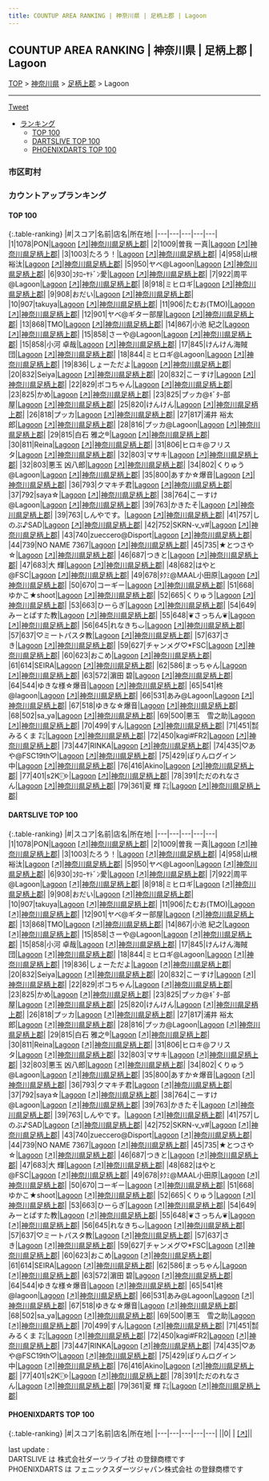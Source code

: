 ```yaml
---
title: COUNTUP AREA RANKING | 神奈川県 | 足柄上郡 | Lagoon
---
```

## COUNTUP AREA RANKING | 神奈川県 | 足柄上郡 | Lagoon

[TOP](/darts/rank/) > [神奈川県](/darts/rank/神奈川県/) > [足柄上郡](/darts/rank/神奈川県/足柄上郡/) > Lagoon

___

<a href="https://twitter.com/share?ref_src=twsrc%5Etfw" data-text="COUNTUP AREA RANKING | 神奈川県足柄上郡Lagoon" class="twitter-share-button" data-hashtags="DARTSLIVE,PHOENIXDARTS,darts,ダーツ" data-show-count="false">Tweet</a>

* [ランキング](#カウントアップランキング)
    * [TOP 100](#top-100)
    * [DARTSLIVE TOP 100](#dartslive-top-100)
    * [PHOENIXDARTS TOP 100](#phoenixdarts-top-100)

### 市区町村

<ul>

</ul>

### カウントアップランキング

#### TOP 100



{:.table-ranking}
|#|スコア|名前|店名|所在地|
|---|---|---|---|---|
|1|1078|<span class="rank-name-dl">PON</span>|<a href="/darts/rank/shops/fa3a5be0047f5ef30d9b047a20a7ba1e.html">Lagoon</a> <a href="https://search.dartslive.com/jp/shop/fa3a5be0047f5ef30d9b047a20a7ba1e">[↗]</a>|<a href="/darts/rank/神奈川県/足柄上郡">神奈川県足柄上郡</a>|
|2|1009|<span class="rank-name-dl">曽我 一真</span>|<a href="/darts/rank/shops/fa3a5be0047f5ef30d9b047a20a7ba1e.html">Lagoon</a> <a href="https://search.dartslive.com/jp/shop/fa3a5be0047f5ef30d9b047a20a7ba1e">[↗]</a>|<a href="/darts/rank/神奈川県/足柄上郡">神奈川県足柄上郡</a>|
|3|1003|<span class="rank-name-dl">たろう！</span>|<a href="/darts/rank/shops/fa3a5be0047f5ef30d9b047a20a7ba1e.html">Lagoon</a> <a href="https://search.dartslive.com/jp/shop/fa3a5be0047f5ef30d9b047a20a7ba1e">[↗]</a>|<a href="/darts/rank/神奈川県/足柄上郡">神奈川県足柄上郡</a>|
|4|958|<span class="rank-name-dl">山根　裕汰</span>|<a href="/darts/rank/shops/fa3a5be0047f5ef30d9b047a20a7ba1e.html">Lagoon</a> <a href="https://search.dartslive.com/jp/shop/fa3a5be0047f5ef30d9b047a20a7ba1e">[↗]</a>|<a href="/darts/rank/神奈川県/足柄上郡">神奈川県足柄上郡</a>|
|5|950|<span class="rank-name-dl">ヤベ@Lagoon</span>|<a href="/darts/rank/shops/fa3a5be0047f5ef30d9b047a20a7ba1e.html">Lagoon</a> <a href="https://search.dartslive.com/jp/shop/fa3a5be0047f5ef30d9b047a20a7ba1e">[↗]</a>|<a href="/darts/rank/神奈川県/足柄上郡">神奈川県足柄上郡</a>|
|6|930|<span class="rank-name-dl">ｺﾀﾛｰﾔﾄﾞﾝ愛</span>|<a href="/darts/rank/shops/fa3a5be0047f5ef30d9b047a20a7ba1e.html">Lagoon</a> <a href="https://search.dartslive.com/jp/shop/fa3a5be0047f5ef30d9b047a20a7ba1e">[↗]</a>|<a href="/darts/rank/神奈川県/足柄上郡">神奈川県足柄上郡</a>|
|7|922|<span class="rank-name-dl">周平@Lagoon</span>|<a href="/darts/rank/shops/fa3a5be0047f5ef30d9b047a20a7ba1e.html">Lagoon</a> <a href="https://search.dartslive.com/jp/shop/fa3a5be0047f5ef30d9b047a20a7ba1e">[↗]</a>|<a href="/darts/rank/神奈川県/足柄上郡">神奈川県足柄上郡</a>|
|8|918|<span class="rank-name-dl">ミヒロギ</span>|<a href="/darts/rank/shops/fa3a5be0047f5ef30d9b047a20a7ba1e.html">Lagoon</a> <a href="https://search.dartslive.com/jp/shop/fa3a5be0047f5ef30d9b047a20a7ba1e">[↗]</a>|<a href="/darts/rank/神奈川県/足柄上郡">神奈川県足柄上郡</a>|
|9|908|<span class="rank-name-dl">おだい</span>|<a href="/darts/rank/shops/fa3a5be0047f5ef30d9b047a20a7ba1e.html">Lagoon</a> <a href="https://search.dartslive.com/jp/shop/fa3a5be0047f5ef30d9b047a20a7ba1e">[↗]</a>|<a href="/darts/rank/神奈川県/足柄上郡">神奈川県足柄上郡</a>|
|10|907|<span class="rank-name-dl">takuya</span>|<a href="/darts/rank/shops/fa3a5be0047f5ef30d9b047a20a7ba1e.html">Lagoon</a> <a href="https://search.dartslive.com/jp/shop/fa3a5be0047f5ef30d9b047a20a7ba1e">[↗]</a>|<a href="/darts/rank/神奈川県/足柄上郡">神奈川県足柄上郡</a>|
|11|906|<span class="rank-name-dl">たむお(TMO)</span>|<a href="/darts/rank/shops/fa3a5be0047f5ef30d9b047a20a7ba1e.html">Lagoon</a> <a href="https://search.dartslive.com/jp/shop/fa3a5be0047f5ef30d9b047a20a7ba1e">[↗]</a>|<a href="/darts/rank/神奈川県/足柄上郡">神奈川県足柄上郡</a>|
|12|901|<span class="rank-name-dl">ヤベ@ギター部屋</span>|<a href="/darts/rank/shops/fa3a5be0047f5ef30d9b047a20a7ba1e.html">Lagoon</a> <a href="https://search.dartslive.com/jp/shop/fa3a5be0047f5ef30d9b047a20a7ba1e">[↗]</a>|<a href="/darts/rank/神奈川県/足柄上郡">神奈川県足柄上郡</a>|
|13|868|<span class="rank-name-dl">TMO</span>|<a href="/darts/rank/shops/fa3a5be0047f5ef30d9b047a20a7ba1e.html">Lagoon</a> <a href="https://search.dartslive.com/jp/shop/fa3a5be0047f5ef30d9b047a20a7ba1e">[↗]</a>|<a href="/darts/rank/神奈川県/足柄上郡">神奈川県足柄上郡</a>|
|14|867|<span class="rank-name-dl">小池 紀之</span>|<a href="/darts/rank/shops/fa3a5be0047f5ef30d9b047a20a7ba1e.html">Lagoon</a> <a href="https://search.dartslive.com/jp/shop/fa3a5be0047f5ef30d9b047a20a7ba1e">[↗]</a>|<a href="/darts/rank/神奈川県/足柄上郡">神奈川県足柄上郡</a>|
|15|858|<span class="rank-name-dl">さーや@Lagoon</span>|<a href="/darts/rank/shops/fa3a5be0047f5ef30d9b047a20a7ba1e.html">Lagoon</a> <a href="https://search.dartslive.com/jp/shop/fa3a5be0047f5ef30d9b047a20a7ba1e">[↗]</a>|<a href="/darts/rank/神奈川県/足柄上郡">神奈川県足柄上郡</a>|
|15|858|<span class="rank-name-dl">小河 卓哉</span>|<a href="/darts/rank/shops/fa3a5be0047f5ef30d9b047a20a7ba1e.html">Lagoon</a> <a href="https://search.dartslive.com/jp/shop/fa3a5be0047f5ef30d9b047a20a7ba1e">[↗]</a>|<a href="/darts/rank/神奈川県/足柄上郡">神奈川県足柄上郡</a>|
|17|845|<span class="rank-name-dl">けんけん海賊団</span>|<a href="/darts/rank/shops/fa3a5be0047f5ef30d9b047a20a7ba1e.html">Lagoon</a> <a href="https://search.dartslive.com/jp/shop/fa3a5be0047f5ef30d9b047a20a7ba1e">[↗]</a>|<a href="/darts/rank/神奈川県/足柄上郡">神奈川県足柄上郡</a>|
|18|844|<span class="rank-name-dl">ミヒロギ@Lagoon</span>|<a href="/darts/rank/shops/fa3a5be0047f5ef30d9b047a20a7ba1e.html">Lagoon</a> <a href="https://search.dartslive.com/jp/shop/fa3a5be0047f5ef30d9b047a20a7ba1e">[↗]</a>|<a href="/darts/rank/神奈川県/足柄上郡">神奈川県足柄上郡</a>|
|19|836|<span class="rank-name-dl">しょーただよ</span>|<a href="/darts/rank/shops/fa3a5be0047f5ef30d9b047a20a7ba1e.html">Lagoon</a> <a href="https://search.dartslive.com/jp/shop/fa3a5be0047f5ef30d9b047a20a7ba1e">[↗]</a>|<a href="/darts/rank/神奈川県/足柄上郡">神奈川県足柄上郡</a>|
|20|832|<span class="rank-name-dl">Seiya</span>|<a href="/darts/rank/shops/fa3a5be0047f5ef30d9b047a20a7ba1e.html">Lagoon</a> <a href="https://search.dartslive.com/jp/shop/fa3a5be0047f5ef30d9b047a20a7ba1e">[↗]</a>|<a href="/darts/rank/神奈川県/足柄上郡">神奈川県足柄上郡</a>|
|20|832|<span class="rank-name-dl">こーすけ</span>|<a href="/darts/rank/shops/fa3a5be0047f5ef30d9b047a20a7ba1e.html">Lagoon</a> <a href="https://search.dartslive.com/jp/shop/fa3a5be0047f5ef30d9b047a20a7ba1e">[↗]</a>|<a href="/darts/rank/神奈川県/足柄上郡">神奈川県足柄上郡</a>|
|22|829|<span class="rank-name-dl">ポコちゃん</span>|<a href="/darts/rank/shops/fa3a5be0047f5ef30d9b047a20a7ba1e.html">Lagoon</a> <a href="https://search.dartslive.com/jp/shop/fa3a5be0047f5ef30d9b047a20a7ba1e">[↗]</a>|<a href="/darts/rank/神奈川県/足柄上郡">神奈川県足柄上郡</a>|
|23|825|<span class="rank-name-dl">かめ</span>|<a href="/darts/rank/shops/fa3a5be0047f5ef30d9b047a20a7ba1e.html">Lagoon</a> <a href="https://search.dartslive.com/jp/shop/fa3a5be0047f5ef30d9b047a20a7ba1e">[↗]</a>|<a href="/darts/rank/神奈川県/足柄上郡">神奈川県足柄上郡</a>|
|23|825|<span class="rank-name-dl">プッカ@ｷﾞﾀｰ部屋</span>|<a href="/darts/rank/shops/fa3a5be0047f5ef30d9b047a20a7ba1e.html">Lagoon</a> <a href="https://search.dartslive.com/jp/shop/fa3a5be0047f5ef30d9b047a20a7ba1e">[↗]</a>|<a href="/darts/rank/神奈川県/足柄上郡">神奈川県足柄上郡</a>|
|25|820|<span class="rank-name-dl">けんけん</span>|<a href="/darts/rank/shops/fa3a5be0047f5ef30d9b047a20a7ba1e.html">Lagoon</a> <a href="https://search.dartslive.com/jp/shop/fa3a5be0047f5ef30d9b047a20a7ba1e">[↗]</a>|<a href="/darts/rank/神奈川県/足柄上郡">神奈川県足柄上郡</a>|
|26|818|<span class="rank-name-dl">プッカ</span>|<a href="/darts/rank/shops/fa3a5be0047f5ef30d9b047a20a7ba1e.html">Lagoon</a> <a href="https://search.dartslive.com/jp/shop/fa3a5be0047f5ef30d9b047a20a7ba1e">[↗]</a>|<a href="/darts/rank/神奈川県/足柄上郡">神奈川県足柄上郡</a>|
|27|817|<span class="rank-name-dl">浦井 裕太郎</span>|<a href="/darts/rank/shops/fa3a5be0047f5ef30d9b047a20a7ba1e.html">Lagoon</a> <a href="https://search.dartslive.com/jp/shop/fa3a5be0047f5ef30d9b047a20a7ba1e">[↗]</a>|<a href="/darts/rank/神奈川県/足柄上郡">神奈川県足柄上郡</a>|
|28|816|<span class="rank-name-dl">プッカ@Lagoon</span>|<a href="/darts/rank/shops/fa3a5be0047f5ef30d9b047a20a7ba1e.html">Lagoon</a> <a href="https://search.dartslive.com/jp/shop/fa3a5be0047f5ef30d9b047a20a7ba1e">[↗]</a>|<a href="/darts/rank/神奈川県/足柄上郡">神奈川県足柄上郡</a>|
|29|815|<span class="rank-name-dl">白石 雅之®</span>|<a href="/darts/rank/shops/fa3a5be0047f5ef30d9b047a20a7ba1e.html">Lagoon</a> <a href="https://search.dartslive.com/jp/shop/fa3a5be0047f5ef30d9b047a20a7ba1e">[↗]</a>|<a href="/darts/rank/神奈川県/足柄上郡">神奈川県足柄上郡</a>|
|30|811|<span class="rank-name-dl">Reina</span>|<a href="/darts/rank/shops/fa3a5be0047f5ef30d9b047a20a7ba1e.html">Lagoon</a> <a href="https://search.dartslive.com/jp/shop/fa3a5be0047f5ef30d9b047a20a7ba1e">[↗]</a>|<a href="/darts/rank/神奈川県/足柄上郡">神奈川県足柄上郡</a>|
|31|806|<span class="rank-name-dl">ヒロキ@フリスタ</span>|<a href="/darts/rank/shops/fa3a5be0047f5ef30d9b047a20a7ba1e.html">Lagoon</a> <a href="https://search.dartslive.com/jp/shop/fa3a5be0047f5ef30d9b047a20a7ba1e">[↗]</a>|<a href="/darts/rank/神奈川県/足柄上郡">神奈川県足柄上郡</a>|
|32|803|<span class="rank-name-dl">マサキ</span>|<a href="/darts/rank/shops/fa3a5be0047f5ef30d9b047a20a7ba1e.html">Lagoon</a> <a href="https://search.dartslive.com/jp/shop/fa3a5be0047f5ef30d9b047a20a7ba1e">[↗]</a>|<a href="/darts/rank/神奈川県/足柄上郡">神奈川県足柄上郡</a>|
|32|803|<span class="rank-name-dl">悪玉 凶八郎</span>|<a href="/darts/rank/shops/fa3a5be0047f5ef30d9b047a20a7ba1e.html">Lagoon</a> <a href="https://search.dartslive.com/jp/shop/fa3a5be0047f5ef30d9b047a20a7ba1e">[↗]</a>|<a href="/darts/rank/神奈川県/足柄上郡">神奈川県足柄上郡</a>|
|34|802|<span class="rank-name-dl">くりゅう@Lagoon</span>|<a href="/darts/rank/shops/fa3a5be0047f5ef30d9b047a20a7ba1e.html">Lagoon</a> <a href="https://search.dartslive.com/jp/shop/fa3a5be0047f5ef30d9b047a20a7ba1e">[↗]</a>|<a href="/darts/rank/神奈川県/足柄上郡">神奈川県足柄上郡</a>|
|35|800|<span class="rank-name-dl">あすか☆爆音</span>|<a href="/darts/rank/shops/fa3a5be0047f5ef30d9b047a20a7ba1e.html">Lagoon</a> <a href="https://search.dartslive.com/jp/shop/fa3a5be0047f5ef30d9b047a20a7ba1e">[↗]</a>|<a href="/darts/rank/神奈川県/足柄上郡">神奈川県足柄上郡</a>|
|36|793|<span class="rank-name-dl">クマキチ君</span>|<a href="/darts/rank/shops/fa3a5be0047f5ef30d9b047a20a7ba1e.html">Lagoon</a> <a href="https://search.dartslive.com/jp/shop/fa3a5be0047f5ef30d9b047a20a7ba1e">[↗]</a>|<a href="/darts/rank/神奈川県/足柄上郡">神奈川県足柄上郡</a>|
|37|792|<span class="rank-name-dl">saya☆</span>|<a href="/darts/rank/shops/fa3a5be0047f5ef30d9b047a20a7ba1e.html">Lagoon</a> <a href="https://search.dartslive.com/jp/shop/fa3a5be0047f5ef30d9b047a20a7ba1e">[↗]</a>|<a href="/darts/rank/神奈川県/足柄上郡">神奈川県足柄上郡</a>|
|38|764|<span class="rank-name-dl">こーすけ@Lagoon</span>|<a href="/darts/rank/shops/fa3a5be0047f5ef30d9b047a20a7ba1e.html">Lagoon</a> <a href="https://search.dartslive.com/jp/shop/fa3a5be0047f5ef30d9b047a20a7ba1e">[↗]</a>|<a href="/darts/rank/神奈川県/足柄上郡">神奈川県足柄上郡</a>|
|39|763|<span class="rank-name-dl">かきたそ</span>|<a href="/darts/rank/shops/fa3a5be0047f5ef30d9b047a20a7ba1e.html">Lagoon</a> <a href="https://search.dartslive.com/jp/shop/fa3a5be0047f5ef30d9b047a20a7ba1e">[↗]</a>|<a href="/darts/rank/神奈川県/足柄上郡">神奈川県足柄上郡</a>|
|39|763|<span class="rank-name-dl">しんやです。</span>|<a href="/darts/rank/shops/fa3a5be0047f5ef30d9b047a20a7ba1e.html">Lagoon</a> <a href="https://search.dartslive.com/jp/shop/fa3a5be0047f5ef30d9b047a20a7ba1e">[↗]</a>|<a href="/darts/rank/神奈川県/足柄上郡">神奈川県足柄上郡</a>|
|41|757|<span class="rank-name-dl">しのぶ♪SAD</span>|<a href="/darts/rank/shops/fa3a5be0047f5ef30d9b047a20a7ba1e.html">Lagoon</a> <a href="https://search.dartslive.com/jp/shop/fa3a5be0047f5ef30d9b047a20a7ba1e">[↗]</a>|<a href="/darts/rank/神奈川県/足柄上郡">神奈川県足柄上郡</a>|
|42|752|<span class="rank-name-dl">SKRN-v_v#</span>|<a href="/darts/rank/shops/fa3a5be0047f5ef30d9b047a20a7ba1e.html">Lagoon</a> <a href="https://search.dartslive.com/jp/shop/fa3a5be0047f5ef30d9b047a20a7ba1e">[↗]</a>|<a href="/darts/rank/神奈川県/足柄上郡">神奈川県足柄上郡</a>|
|43|740|<span class="rank-name-dl">zueccero@Disport</span>|<a href="/darts/rank/shops/fa3a5be0047f5ef30d9b047a20a7ba1e.html">Lagoon</a> <a href="https://search.dartslive.com/jp/shop/fa3a5be0047f5ef30d9b047a20a7ba1e">[↗]</a>|<a href="/darts/rank/神奈川県/足柄上郡">神奈川県足柄上郡</a>|
|44|739|<span class="rank-name-dl">NO NAME 7367</span>|<a href="/darts/rank/shops/fa3a5be0047f5ef30d9b047a20a7ba1e.html">Lagoon</a> <a href="https://search.dartslive.com/jp/shop/fa3a5be0047f5ef30d9b047a20a7ba1e">[↗]</a>|<a href="/darts/rank/神奈川県/足柄上郡">神奈川県足柄上郡</a>|
|45|735|<span class="rank-name-dl">★とつさや☆</span>|<a href="/darts/rank/shops/fa3a5be0047f5ef30d9b047a20a7ba1e.html">Lagoon</a> <a href="https://search.dartslive.com/jp/shop/fa3a5be0047f5ef30d9b047a20a7ba1e">[↗]</a>|<a href="/darts/rank/神奈川県/足柄上郡">神奈川県足柄上郡</a>|
|46|687|<span class="rank-name-dl">つきと</span>|<a href="/darts/rank/shops/fa3a5be0047f5ef30d9b047a20a7ba1e.html">Lagoon</a> <a href="https://search.dartslive.com/jp/shop/fa3a5be0047f5ef30d9b047a20a7ba1e">[↗]</a>|<a href="/darts/rank/神奈川県/足柄上郡">神奈川県足柄上郡</a>|
|47|683|<span class="rank-name-dl">大 輝</span>|<a href="/darts/rank/shops/fa3a5be0047f5ef30d9b047a20a7ba1e.html">Lagoon</a> <a href="https://search.dartslive.com/jp/shop/fa3a5be0047f5ef30d9b047a20a7ba1e">[↗]</a>|<a href="/darts/rank/神奈川県/足柄上郡">神奈川県足柄上郡</a>|
|48|682|<span class="rank-name-dl">はやと@FSC</span>|<a href="/darts/rank/shops/fa3a5be0047f5ef30d9b047a20a7ba1e.html">Lagoon</a> <a href="https://search.dartslive.com/jp/shop/fa3a5be0047f5ef30d9b047a20a7ba1e">[↗]</a>|<a href="/darts/rank/神奈川県/足柄上郡">神奈川県足柄上郡</a>|
|49|678|<span class="rank-name-dl">ﾀｸﾐ@MAAL小田原</span>|<a href="/darts/rank/shops/fa3a5be0047f5ef30d9b047a20a7ba1e.html">Lagoon</a> <a href="https://search.dartslive.com/jp/shop/fa3a5be0047f5ef30d9b047a20a7ba1e">[↗]</a>|<a href="/darts/rank/神奈川県/足柄上郡">神奈川県足柄上郡</a>|
|50|670|<span class="rank-name-dl">コーギー</span>|<a href="/darts/rank/shops/fa3a5be0047f5ef30d9b047a20a7ba1e.html">Lagoon</a> <a href="https://search.dartslive.com/jp/shop/fa3a5be0047f5ef30d9b047a20a7ba1e">[↗]</a>|<a href="/darts/rank/神奈川県/足柄上郡">神奈川県足柄上郡</a>|
|51|668|<span class="rank-name-dl">ゆかこ★shoot</span>|<a href="/darts/rank/shops/fa3a5be0047f5ef30d9b047a20a7ba1e.html">Lagoon</a> <a href="https://search.dartslive.com/jp/shop/fa3a5be0047f5ef30d9b047a20a7ba1e">[↗]</a>|<a href="/darts/rank/神奈川県/足柄上郡">神奈川県足柄上郡</a>|
|52|665|<span class="rank-name-dl">くりゅう</span>|<a href="/darts/rank/shops/fa3a5be0047f5ef30d9b047a20a7ba1e.html">Lagoon</a> <a href="https://search.dartslive.com/jp/shop/fa3a5be0047f5ef30d9b047a20a7ba1e">[↗]</a>|<a href="/darts/rank/神奈川県/足柄上郡">神奈川県足柄上郡</a>|
|53|663|<span class="rank-name-dl">ひーらぎ</span>|<a href="/darts/rank/shops/fa3a5be0047f5ef30d9b047a20a7ba1e.html">Lagoon</a> <a href="https://search.dartslive.com/jp/shop/fa3a5be0047f5ef30d9b047a20a7ba1e">[↗]</a>|<a href="/darts/rank/神奈川県/足柄上郡">神奈川県足柄上郡</a>|
|54|649|<span class="rank-name-dl">みーとぱすた教</span>|<a href="/darts/rank/shops/fa3a5be0047f5ef30d9b047a20a7ba1e.html">Lagoon</a> <a href="https://search.dartslive.com/jp/shop/fa3a5be0047f5ef30d9b047a20a7ba1e">[↗]</a>|<a href="/darts/rank/神奈川県/足柄上郡">神奈川県足柄上郡</a>|
|55|648|<span class="rank-name-dl">❦さっちん❦</span>|<a href="/darts/rank/shops/fa3a5be0047f5ef30d9b047a20a7ba1e.html">Lagoon</a> <a href="https://search.dartslive.com/jp/shop/fa3a5be0047f5ef30d9b047a20a7ba1e">[↗]</a>|<a href="/darts/rank/神奈川県/足柄上郡">神奈川県足柄上郡</a>|
|56|645|<span class="rank-name-dl">れなきちت</span>|<a href="/darts/rank/shops/fa3a5be0047f5ef30d9b047a20a7ba1e.html">Lagoon</a> <a href="https://search.dartslive.com/jp/shop/fa3a5be0047f5ef30d9b047a20a7ba1e">[↗]</a>|<a href="/darts/rank/神奈川県/足柄上郡">神奈川県足柄上郡</a>|
|57|637|<span class="rank-name-dl">♡ミートパスタ教</span>|<a href="/darts/rank/shops/fa3a5be0047f5ef30d9b047a20a7ba1e.html">Lagoon</a> <a href="https://search.dartslive.com/jp/shop/fa3a5be0047f5ef30d9b047a20a7ba1e">[↗]</a>|<a href="/darts/rank/神奈川県/足柄上郡">神奈川県足柄上郡</a>|
|57|637|<span class="rank-name-dl">さき</span>|<a href="/darts/rank/shops/fa3a5be0047f5ef30d9b047a20a7ba1e.html">Lagoon</a> <a href="https://search.dartslive.com/jp/shop/fa3a5be0047f5ef30d9b047a20a7ba1e">[↗]</a>|<a href="/darts/rank/神奈川県/足柄上郡">神奈川県足柄上郡</a>|
|59|627|<span class="rank-name-dl">チャンメグ♡*FSC</span>|<a href="/darts/rank/shops/fa3a5be0047f5ef30d9b047a20a7ba1e.html">Lagoon</a> <a href="https://search.dartslive.com/jp/shop/fa3a5be0047f5ef30d9b047a20a7ba1e">[↗]</a>|<a href="/darts/rank/神奈川県/足柄上郡">神奈川県足柄上郡</a>|
|60|623|<span class="rank-name-dl">おこめ</span>|<a href="/darts/rank/shops/fa3a5be0047f5ef30d9b047a20a7ba1e.html">Lagoon</a> <a href="https://search.dartslive.com/jp/shop/fa3a5be0047f5ef30d9b047a20a7ba1e">[↗]</a>|<a href="/darts/rank/神奈川県/足柄上郡">神奈川県足柄上郡</a>|
|61|614|<span class="rank-name-dl">SEIRA</span>|<a href="/darts/rank/shops/fa3a5be0047f5ef30d9b047a20a7ba1e.html">Lagoon</a> <a href="https://search.dartslive.com/jp/shop/fa3a5be0047f5ef30d9b047a20a7ba1e">[↗]</a>|<a href="/darts/rank/神奈川県/足柄上郡">神奈川県足柄上郡</a>|
|62|586|<span class="rank-name-dl">まっちゃん</span>|<a href="/darts/rank/shops/fa3a5be0047f5ef30d9b047a20a7ba1e.html">Lagoon</a> <a href="https://search.dartslive.com/jp/shop/fa3a5be0047f5ef30d9b047a20a7ba1e">[↗]</a>|<a href="/darts/rank/神奈川県/足柄上郡">神奈川県足柄上郡</a>|
|63|572|<span class="rank-name-dl">濵田 碧</span>|<a href="/darts/rank/shops/fa3a5be0047f5ef30d9b047a20a7ba1e.html">Lagoon</a> <a href="https://search.dartslive.com/jp/shop/fa3a5be0047f5ef30d9b047a20a7ba1e">[↗]</a>|<a href="/darts/rank/神奈川県/足柄上郡">神奈川県足柄上郡</a>|
|64|544|<span class="rank-name-dl">ゆきな様☆爆音</span>|<a href="/darts/rank/shops/fa3a5be0047f5ef30d9b047a20a7ba1e.html">Lagoon</a> <a href="https://search.dartslive.com/jp/shop/fa3a5be0047f5ef30d9b047a20a7ba1e">[↗]</a>|<a href="/darts/rank/神奈川県/足柄上郡">神奈川県足柄上郡</a>|
|65|541|<span class="rank-name-dl">柊@lagoon</span>|<a href="/darts/rank/shops/fa3a5be0047f5ef30d9b047a20a7ba1e.html">Lagoon</a> <a href="https://search.dartslive.com/jp/shop/fa3a5be0047f5ef30d9b047a20a7ba1e">[↗]</a>|<a href="/darts/rank/神奈川県/足柄上郡">神奈川県足柄上郡</a>|
|66|531|<span class="rank-name-dl">あみ@Lagoon</span>|<a href="/darts/rank/shops/fa3a5be0047f5ef30d9b047a20a7ba1e.html">Lagoon</a> <a href="https://search.dartslive.com/jp/shop/fa3a5be0047f5ef30d9b047a20a7ba1e">[↗]</a>|<a href="/darts/rank/神奈川県/足柄上郡">神奈川県足柄上郡</a>|
|67|518|<span class="rank-name-dl">ゆきな☆爆音</span>|<a href="/darts/rank/shops/fa3a5be0047f5ef30d9b047a20a7ba1e.html">Lagoon</a> <a href="https://search.dartslive.com/jp/shop/fa3a5be0047f5ef30d9b047a20a7ba1e">[↗]</a>|<a href="/darts/rank/神奈川県/足柄上郡">神奈川県足柄上郡</a>|
|68|502|<span class="rank-name-dl">sa_ya</span>|<a href="/darts/rank/shops/fa3a5be0047f5ef30d9b047a20a7ba1e.html">Lagoon</a> <a href="https://search.dartslive.com/jp/shop/fa3a5be0047f5ef30d9b047a20a7ba1e">[↗]</a>|<a href="/darts/rank/神奈川県/足柄上郡">神奈川県足柄上郡</a>|
|69|500|<span class="rank-name-dl">悪玉　雪之助</span>|<a href="/darts/rank/shops/fa3a5be0047f5ef30d9b047a20a7ba1e.html">Lagoon</a> <a href="https://search.dartslive.com/jp/shop/fa3a5be0047f5ef30d9b047a20a7ba1e">[↗]</a>|<a href="/darts/rank/神奈川県/足柄上郡">神奈川県足柄上郡</a>|
|70|499|<span class="rank-name-dl">すん</span>|<a href="/darts/rank/shops/fa3a5be0047f5ef30d9b047a20a7ba1e.html">Lagoon</a> <a href="https://search.dartslive.com/jp/shop/fa3a5be0047f5ef30d9b047a20a7ba1e">[↗]</a>|<a href="/darts/rank/神奈川県/足柄上郡">神奈川県足柄上郡</a>|
|71|451|<span class="rank-name-dl">㍿ みるくま ㌠</span>|<a href="/darts/rank/shops/fa3a5be0047f5ef30d9b047a20a7ba1e.html">Lagoon</a> <a href="https://search.dartslive.com/jp/shop/fa3a5be0047f5ef30d9b047a20a7ba1e">[↗]</a>|<a href="/darts/rank/神奈川県/足柄上郡">神奈川県足柄上郡</a>|
|72|450|<span class="rank-name-dl">kagi#FR2</span>|<a href="/darts/rank/shops/fa3a5be0047f5ef30d9b047a20a7ba1e.html">Lagoon</a> <a href="https://search.dartslive.com/jp/shop/fa3a5be0047f5ef30d9b047a20a7ba1e">[↗]</a>|<a href="/darts/rank/神奈川県/足柄上郡">神奈川県足柄上郡</a>|
|73|447|<span class="rank-name-dl">RINKA</span>|<a href="/darts/rank/shops/fa3a5be0047f5ef30d9b047a20a7ba1e.html">Lagoon</a> <a href="https://search.dartslive.com/jp/shop/fa3a5be0047f5ef30d9b047a20a7ba1e">[↗]</a>|<a href="/darts/rank/神奈川県/足柄上郡">神奈川県足柄上郡</a>|
|74|435|<span class="rank-name-dl">♡あや@FSC19th♡</span>|<a href="/darts/rank/shops/fa3a5be0047f5ef30d9b047a20a7ba1e.html">Lagoon</a> <a href="https://search.dartslive.com/jp/shop/fa3a5be0047f5ef30d9b047a20a7ba1e">[↗]</a>|<a href="/darts/rank/神奈川県/足柄上郡">神奈川県足柄上郡</a>|
|75|429|<span class="rank-name-dl">ぽりんログイン中</span>|<a href="/darts/rank/shops/fa3a5be0047f5ef30d9b047a20a7ba1e.html">Lagoon</a> <a href="https://search.dartslive.com/jp/shop/fa3a5be0047f5ef30d9b047a20a7ba1e">[↗]</a>|<a href="/darts/rank/神奈川県/足柄上郡">神奈川県足柄上郡</a>|
|76|416|<span class="rank-name-dl">Akino</span>|<a href="/darts/rank/shops/fa3a5be0047f5ef30d9b047a20a7ba1e.html">Lagoon</a> <a href="https://search.dartslive.com/jp/shop/fa3a5be0047f5ef30d9b047a20a7ba1e">[↗]</a>|<a href="/darts/rank/神奈川県/足柄上郡">神奈川県足柄上郡</a>|
|77|401|<span class="rank-name-dl">s2K⍤⃝✧</span>|<a href="/darts/rank/shops/fa3a5be0047f5ef30d9b047a20a7ba1e.html">Lagoon</a> <a href="https://search.dartslive.com/jp/shop/fa3a5be0047f5ef30d9b047a20a7ba1e">[↗]</a>|<a href="/darts/rank/神奈川県/足柄上郡">神奈川県足柄上郡</a>|
|78|391|<span class="rank-name-dl">ただのれなさん</span>|<a href="/darts/rank/shops/fa3a5be0047f5ef30d9b047a20a7ba1e.html">Lagoon</a> <a href="https://search.dartslive.com/jp/shop/fa3a5be0047f5ef30d9b047a20a7ba1e">[↗]</a>|<a href="/darts/rank/神奈川県/足柄上郡">神奈川県足柄上郡</a>|
|79|361|<span class="rank-name-dl">夏 輝 ㌠</span>|<a href="/darts/rank/shops/fa3a5be0047f5ef30d9b047a20a7ba1e.html">Lagoon</a> <a href="https://search.dartslive.com/jp/shop/fa3a5be0047f5ef30d9b047a20a7ba1e">[↗]</a>|<a href="/darts/rank/神奈川県/足柄上郡">神奈川県足柄上郡</a>|


#### DARTSLIVE TOP 100



{:.table-ranking}
|#|スコア|名前|店名|所在地|
|---|---|---|---|---|
|1|1078|<span class="rank-name-dl">PON</span>|<a href="/darts/rank/shops/fa3a5be0047f5ef30d9b047a20a7ba1e.html">Lagoon</a> <a href="https://search.dartslive.com/jp/shop/fa3a5be0047f5ef30d9b047a20a7ba1e">[↗]</a>|<a href="/darts/rank/神奈川県/足柄上郡">神奈川県足柄上郡</a>|
|2|1009|<span class="rank-name-dl">曽我 一真</span>|<a href="/darts/rank/shops/fa3a5be0047f5ef30d9b047a20a7ba1e.html">Lagoon</a> <a href="https://search.dartslive.com/jp/shop/fa3a5be0047f5ef30d9b047a20a7ba1e">[↗]</a>|<a href="/darts/rank/神奈川県/足柄上郡">神奈川県足柄上郡</a>|
|3|1003|<span class="rank-name-dl">たろう！</span>|<a href="/darts/rank/shops/fa3a5be0047f5ef30d9b047a20a7ba1e.html">Lagoon</a> <a href="https://search.dartslive.com/jp/shop/fa3a5be0047f5ef30d9b047a20a7ba1e">[↗]</a>|<a href="/darts/rank/神奈川県/足柄上郡">神奈川県足柄上郡</a>|
|4|958|<span class="rank-name-dl">山根　裕汰</span>|<a href="/darts/rank/shops/fa3a5be0047f5ef30d9b047a20a7ba1e.html">Lagoon</a> <a href="https://search.dartslive.com/jp/shop/fa3a5be0047f5ef30d9b047a20a7ba1e">[↗]</a>|<a href="/darts/rank/神奈川県/足柄上郡">神奈川県足柄上郡</a>|
|5|950|<span class="rank-name-dl">ヤベ@Lagoon</span>|<a href="/darts/rank/shops/fa3a5be0047f5ef30d9b047a20a7ba1e.html">Lagoon</a> <a href="https://search.dartslive.com/jp/shop/fa3a5be0047f5ef30d9b047a20a7ba1e">[↗]</a>|<a href="/darts/rank/神奈川県/足柄上郡">神奈川県足柄上郡</a>|
|6|930|<span class="rank-name-dl">ｺﾀﾛｰﾔﾄﾞﾝ愛</span>|<a href="/darts/rank/shops/fa3a5be0047f5ef30d9b047a20a7ba1e.html">Lagoon</a> <a href="https://search.dartslive.com/jp/shop/fa3a5be0047f5ef30d9b047a20a7ba1e">[↗]</a>|<a href="/darts/rank/神奈川県/足柄上郡">神奈川県足柄上郡</a>|
|7|922|<span class="rank-name-dl">周平@Lagoon</span>|<a href="/darts/rank/shops/fa3a5be0047f5ef30d9b047a20a7ba1e.html">Lagoon</a> <a href="https://search.dartslive.com/jp/shop/fa3a5be0047f5ef30d9b047a20a7ba1e">[↗]</a>|<a href="/darts/rank/神奈川県/足柄上郡">神奈川県足柄上郡</a>|
|8|918|<span class="rank-name-dl">ミヒロギ</span>|<a href="/darts/rank/shops/fa3a5be0047f5ef30d9b047a20a7ba1e.html">Lagoon</a> <a href="https://search.dartslive.com/jp/shop/fa3a5be0047f5ef30d9b047a20a7ba1e">[↗]</a>|<a href="/darts/rank/神奈川県/足柄上郡">神奈川県足柄上郡</a>|
|9|908|<span class="rank-name-dl">おだい</span>|<a href="/darts/rank/shops/fa3a5be0047f5ef30d9b047a20a7ba1e.html">Lagoon</a> <a href="https://search.dartslive.com/jp/shop/fa3a5be0047f5ef30d9b047a20a7ba1e">[↗]</a>|<a href="/darts/rank/神奈川県/足柄上郡">神奈川県足柄上郡</a>|
|10|907|<span class="rank-name-dl">takuya</span>|<a href="/darts/rank/shops/fa3a5be0047f5ef30d9b047a20a7ba1e.html">Lagoon</a> <a href="https://search.dartslive.com/jp/shop/fa3a5be0047f5ef30d9b047a20a7ba1e">[↗]</a>|<a href="/darts/rank/神奈川県/足柄上郡">神奈川県足柄上郡</a>|
|11|906|<span class="rank-name-dl">たむお(TMO)</span>|<a href="/darts/rank/shops/fa3a5be0047f5ef30d9b047a20a7ba1e.html">Lagoon</a> <a href="https://search.dartslive.com/jp/shop/fa3a5be0047f5ef30d9b047a20a7ba1e">[↗]</a>|<a href="/darts/rank/神奈川県/足柄上郡">神奈川県足柄上郡</a>|
|12|901|<span class="rank-name-dl">ヤベ@ギター部屋</span>|<a href="/darts/rank/shops/fa3a5be0047f5ef30d9b047a20a7ba1e.html">Lagoon</a> <a href="https://search.dartslive.com/jp/shop/fa3a5be0047f5ef30d9b047a20a7ba1e">[↗]</a>|<a href="/darts/rank/神奈川県/足柄上郡">神奈川県足柄上郡</a>|
|13|868|<span class="rank-name-dl">TMO</span>|<a href="/darts/rank/shops/fa3a5be0047f5ef30d9b047a20a7ba1e.html">Lagoon</a> <a href="https://search.dartslive.com/jp/shop/fa3a5be0047f5ef30d9b047a20a7ba1e">[↗]</a>|<a href="/darts/rank/神奈川県/足柄上郡">神奈川県足柄上郡</a>|
|14|867|<span class="rank-name-dl">小池 紀之</span>|<a href="/darts/rank/shops/fa3a5be0047f5ef30d9b047a20a7ba1e.html">Lagoon</a> <a href="https://search.dartslive.com/jp/shop/fa3a5be0047f5ef30d9b047a20a7ba1e">[↗]</a>|<a href="/darts/rank/神奈川県/足柄上郡">神奈川県足柄上郡</a>|
|15|858|<span class="rank-name-dl">さーや@Lagoon</span>|<a href="/darts/rank/shops/fa3a5be0047f5ef30d9b047a20a7ba1e.html">Lagoon</a> <a href="https://search.dartslive.com/jp/shop/fa3a5be0047f5ef30d9b047a20a7ba1e">[↗]</a>|<a href="/darts/rank/神奈川県/足柄上郡">神奈川県足柄上郡</a>|
|15|858|<span class="rank-name-dl">小河 卓哉</span>|<a href="/darts/rank/shops/fa3a5be0047f5ef30d9b047a20a7ba1e.html">Lagoon</a> <a href="https://search.dartslive.com/jp/shop/fa3a5be0047f5ef30d9b047a20a7ba1e">[↗]</a>|<a href="/darts/rank/神奈川県/足柄上郡">神奈川県足柄上郡</a>|
|17|845|<span class="rank-name-dl">けんけん海賊団</span>|<a href="/darts/rank/shops/fa3a5be0047f5ef30d9b047a20a7ba1e.html">Lagoon</a> <a href="https://search.dartslive.com/jp/shop/fa3a5be0047f5ef30d9b047a20a7ba1e">[↗]</a>|<a href="/darts/rank/神奈川県/足柄上郡">神奈川県足柄上郡</a>|
|18|844|<span class="rank-name-dl">ミヒロギ@Lagoon</span>|<a href="/darts/rank/shops/fa3a5be0047f5ef30d9b047a20a7ba1e.html">Lagoon</a> <a href="https://search.dartslive.com/jp/shop/fa3a5be0047f5ef30d9b047a20a7ba1e">[↗]</a>|<a href="/darts/rank/神奈川県/足柄上郡">神奈川県足柄上郡</a>|
|19|836|<span class="rank-name-dl">しょーただよ</span>|<a href="/darts/rank/shops/fa3a5be0047f5ef30d9b047a20a7ba1e.html">Lagoon</a> <a href="https://search.dartslive.com/jp/shop/fa3a5be0047f5ef30d9b047a20a7ba1e">[↗]</a>|<a href="/darts/rank/神奈川県/足柄上郡">神奈川県足柄上郡</a>|
|20|832|<span class="rank-name-dl">Seiya</span>|<a href="/darts/rank/shops/fa3a5be0047f5ef30d9b047a20a7ba1e.html">Lagoon</a> <a href="https://search.dartslive.com/jp/shop/fa3a5be0047f5ef30d9b047a20a7ba1e">[↗]</a>|<a href="/darts/rank/神奈川県/足柄上郡">神奈川県足柄上郡</a>|
|20|832|<span class="rank-name-dl">こーすけ</span>|<a href="/darts/rank/shops/fa3a5be0047f5ef30d9b047a20a7ba1e.html">Lagoon</a> <a href="https://search.dartslive.com/jp/shop/fa3a5be0047f5ef30d9b047a20a7ba1e">[↗]</a>|<a href="/darts/rank/神奈川県/足柄上郡">神奈川県足柄上郡</a>|
|22|829|<span class="rank-name-dl">ポコちゃん</span>|<a href="/darts/rank/shops/fa3a5be0047f5ef30d9b047a20a7ba1e.html">Lagoon</a> <a href="https://search.dartslive.com/jp/shop/fa3a5be0047f5ef30d9b047a20a7ba1e">[↗]</a>|<a href="/darts/rank/神奈川県/足柄上郡">神奈川県足柄上郡</a>|
|23|825|<span class="rank-name-dl">かめ</span>|<a href="/darts/rank/shops/fa3a5be0047f5ef30d9b047a20a7ba1e.html">Lagoon</a> <a href="https://search.dartslive.com/jp/shop/fa3a5be0047f5ef30d9b047a20a7ba1e">[↗]</a>|<a href="/darts/rank/神奈川県/足柄上郡">神奈川県足柄上郡</a>|
|23|825|<span class="rank-name-dl">プッカ@ｷﾞﾀｰ部屋</span>|<a href="/darts/rank/shops/fa3a5be0047f5ef30d9b047a20a7ba1e.html">Lagoon</a> <a href="https://search.dartslive.com/jp/shop/fa3a5be0047f5ef30d9b047a20a7ba1e">[↗]</a>|<a href="/darts/rank/神奈川県/足柄上郡">神奈川県足柄上郡</a>|
|25|820|<span class="rank-name-dl">けんけん</span>|<a href="/darts/rank/shops/fa3a5be0047f5ef30d9b047a20a7ba1e.html">Lagoon</a> <a href="https://search.dartslive.com/jp/shop/fa3a5be0047f5ef30d9b047a20a7ba1e">[↗]</a>|<a href="/darts/rank/神奈川県/足柄上郡">神奈川県足柄上郡</a>|
|26|818|<span class="rank-name-dl">プッカ</span>|<a href="/darts/rank/shops/fa3a5be0047f5ef30d9b047a20a7ba1e.html">Lagoon</a> <a href="https://search.dartslive.com/jp/shop/fa3a5be0047f5ef30d9b047a20a7ba1e">[↗]</a>|<a href="/darts/rank/神奈川県/足柄上郡">神奈川県足柄上郡</a>|
|27|817|<span class="rank-name-dl">浦井 裕太郎</span>|<a href="/darts/rank/shops/fa3a5be0047f5ef30d9b047a20a7ba1e.html">Lagoon</a> <a href="https://search.dartslive.com/jp/shop/fa3a5be0047f5ef30d9b047a20a7ba1e">[↗]</a>|<a href="/darts/rank/神奈川県/足柄上郡">神奈川県足柄上郡</a>|
|28|816|<span class="rank-name-dl">プッカ@Lagoon</span>|<a href="/darts/rank/shops/fa3a5be0047f5ef30d9b047a20a7ba1e.html">Lagoon</a> <a href="https://search.dartslive.com/jp/shop/fa3a5be0047f5ef30d9b047a20a7ba1e">[↗]</a>|<a href="/darts/rank/神奈川県/足柄上郡">神奈川県足柄上郡</a>|
|29|815|<span class="rank-name-dl">白石 雅之®</span>|<a href="/darts/rank/shops/fa3a5be0047f5ef30d9b047a20a7ba1e.html">Lagoon</a> <a href="https://search.dartslive.com/jp/shop/fa3a5be0047f5ef30d9b047a20a7ba1e">[↗]</a>|<a href="/darts/rank/神奈川県/足柄上郡">神奈川県足柄上郡</a>|
|30|811|<span class="rank-name-dl">Reina</span>|<a href="/darts/rank/shops/fa3a5be0047f5ef30d9b047a20a7ba1e.html">Lagoon</a> <a href="https://search.dartslive.com/jp/shop/fa3a5be0047f5ef30d9b047a20a7ba1e">[↗]</a>|<a href="/darts/rank/神奈川県/足柄上郡">神奈川県足柄上郡</a>|
|31|806|<span class="rank-name-dl">ヒロキ@フリスタ</span>|<a href="/darts/rank/shops/fa3a5be0047f5ef30d9b047a20a7ba1e.html">Lagoon</a> <a href="https://search.dartslive.com/jp/shop/fa3a5be0047f5ef30d9b047a20a7ba1e">[↗]</a>|<a href="/darts/rank/神奈川県/足柄上郡">神奈川県足柄上郡</a>|
|32|803|<span class="rank-name-dl">マサキ</span>|<a href="/darts/rank/shops/fa3a5be0047f5ef30d9b047a20a7ba1e.html">Lagoon</a> <a href="https://search.dartslive.com/jp/shop/fa3a5be0047f5ef30d9b047a20a7ba1e">[↗]</a>|<a href="/darts/rank/神奈川県/足柄上郡">神奈川県足柄上郡</a>|
|32|803|<span class="rank-name-dl">悪玉 凶八郎</span>|<a href="/darts/rank/shops/fa3a5be0047f5ef30d9b047a20a7ba1e.html">Lagoon</a> <a href="https://search.dartslive.com/jp/shop/fa3a5be0047f5ef30d9b047a20a7ba1e">[↗]</a>|<a href="/darts/rank/神奈川県/足柄上郡">神奈川県足柄上郡</a>|
|34|802|<span class="rank-name-dl">くりゅう@Lagoon</span>|<a href="/darts/rank/shops/fa3a5be0047f5ef30d9b047a20a7ba1e.html">Lagoon</a> <a href="https://search.dartslive.com/jp/shop/fa3a5be0047f5ef30d9b047a20a7ba1e">[↗]</a>|<a href="/darts/rank/神奈川県/足柄上郡">神奈川県足柄上郡</a>|
|35|800|<span class="rank-name-dl">あすか☆爆音</span>|<a href="/darts/rank/shops/fa3a5be0047f5ef30d9b047a20a7ba1e.html">Lagoon</a> <a href="https://search.dartslive.com/jp/shop/fa3a5be0047f5ef30d9b047a20a7ba1e">[↗]</a>|<a href="/darts/rank/神奈川県/足柄上郡">神奈川県足柄上郡</a>|
|36|793|<span class="rank-name-dl">クマキチ君</span>|<a href="/darts/rank/shops/fa3a5be0047f5ef30d9b047a20a7ba1e.html">Lagoon</a> <a href="https://search.dartslive.com/jp/shop/fa3a5be0047f5ef30d9b047a20a7ba1e">[↗]</a>|<a href="/darts/rank/神奈川県/足柄上郡">神奈川県足柄上郡</a>|
|37|792|<span class="rank-name-dl">saya☆</span>|<a href="/darts/rank/shops/fa3a5be0047f5ef30d9b047a20a7ba1e.html">Lagoon</a> <a href="https://search.dartslive.com/jp/shop/fa3a5be0047f5ef30d9b047a20a7ba1e">[↗]</a>|<a href="/darts/rank/神奈川県/足柄上郡">神奈川県足柄上郡</a>|
|38|764|<span class="rank-name-dl">こーすけ@Lagoon</span>|<a href="/darts/rank/shops/fa3a5be0047f5ef30d9b047a20a7ba1e.html">Lagoon</a> <a href="https://search.dartslive.com/jp/shop/fa3a5be0047f5ef30d9b047a20a7ba1e">[↗]</a>|<a href="/darts/rank/神奈川県/足柄上郡">神奈川県足柄上郡</a>|
|39|763|<span class="rank-name-dl">かきたそ</span>|<a href="/darts/rank/shops/fa3a5be0047f5ef30d9b047a20a7ba1e.html">Lagoon</a> <a href="https://search.dartslive.com/jp/shop/fa3a5be0047f5ef30d9b047a20a7ba1e">[↗]</a>|<a href="/darts/rank/神奈川県/足柄上郡">神奈川県足柄上郡</a>|
|39|763|<span class="rank-name-dl">しんやです。</span>|<a href="/darts/rank/shops/fa3a5be0047f5ef30d9b047a20a7ba1e.html">Lagoon</a> <a href="https://search.dartslive.com/jp/shop/fa3a5be0047f5ef30d9b047a20a7ba1e">[↗]</a>|<a href="/darts/rank/神奈川県/足柄上郡">神奈川県足柄上郡</a>|
|41|757|<span class="rank-name-dl">しのぶ♪SAD</span>|<a href="/darts/rank/shops/fa3a5be0047f5ef30d9b047a20a7ba1e.html">Lagoon</a> <a href="https://search.dartslive.com/jp/shop/fa3a5be0047f5ef30d9b047a20a7ba1e">[↗]</a>|<a href="/darts/rank/神奈川県/足柄上郡">神奈川県足柄上郡</a>|
|42|752|<span class="rank-name-dl">SKRN-v_v#</span>|<a href="/darts/rank/shops/fa3a5be0047f5ef30d9b047a20a7ba1e.html">Lagoon</a> <a href="https://search.dartslive.com/jp/shop/fa3a5be0047f5ef30d9b047a20a7ba1e">[↗]</a>|<a href="/darts/rank/神奈川県/足柄上郡">神奈川県足柄上郡</a>|
|43|740|<span class="rank-name-dl">zueccero@Disport</span>|<a href="/darts/rank/shops/fa3a5be0047f5ef30d9b047a20a7ba1e.html">Lagoon</a> <a href="https://search.dartslive.com/jp/shop/fa3a5be0047f5ef30d9b047a20a7ba1e">[↗]</a>|<a href="/darts/rank/神奈川県/足柄上郡">神奈川県足柄上郡</a>|
|44|739|<span class="rank-name-dl">NO NAME 7367</span>|<a href="/darts/rank/shops/fa3a5be0047f5ef30d9b047a20a7ba1e.html">Lagoon</a> <a href="https://search.dartslive.com/jp/shop/fa3a5be0047f5ef30d9b047a20a7ba1e">[↗]</a>|<a href="/darts/rank/神奈川県/足柄上郡">神奈川県足柄上郡</a>|
|45|735|<span class="rank-name-dl">★とつさや☆</span>|<a href="/darts/rank/shops/fa3a5be0047f5ef30d9b047a20a7ba1e.html">Lagoon</a> <a href="https://search.dartslive.com/jp/shop/fa3a5be0047f5ef30d9b047a20a7ba1e">[↗]</a>|<a href="/darts/rank/神奈川県/足柄上郡">神奈川県足柄上郡</a>|
|46|687|<span class="rank-name-dl">つきと</span>|<a href="/darts/rank/shops/fa3a5be0047f5ef30d9b047a20a7ba1e.html">Lagoon</a> <a href="https://search.dartslive.com/jp/shop/fa3a5be0047f5ef30d9b047a20a7ba1e">[↗]</a>|<a href="/darts/rank/神奈川県/足柄上郡">神奈川県足柄上郡</a>|
|47|683|<span class="rank-name-dl">大 輝</span>|<a href="/darts/rank/shops/fa3a5be0047f5ef30d9b047a20a7ba1e.html">Lagoon</a> <a href="https://search.dartslive.com/jp/shop/fa3a5be0047f5ef30d9b047a20a7ba1e">[↗]</a>|<a href="/darts/rank/神奈川県/足柄上郡">神奈川県足柄上郡</a>|
|48|682|<span class="rank-name-dl">はやと@FSC</span>|<a href="/darts/rank/shops/fa3a5be0047f5ef30d9b047a20a7ba1e.html">Lagoon</a> <a href="https://search.dartslive.com/jp/shop/fa3a5be0047f5ef30d9b047a20a7ba1e">[↗]</a>|<a href="/darts/rank/神奈川県/足柄上郡">神奈川県足柄上郡</a>|
|49|678|<span class="rank-name-dl">ﾀｸﾐ@MAAL小田原</span>|<a href="/darts/rank/shops/fa3a5be0047f5ef30d9b047a20a7ba1e.html">Lagoon</a> <a href="https://search.dartslive.com/jp/shop/fa3a5be0047f5ef30d9b047a20a7ba1e">[↗]</a>|<a href="/darts/rank/神奈川県/足柄上郡">神奈川県足柄上郡</a>|
|50|670|<span class="rank-name-dl">コーギー</span>|<a href="/darts/rank/shops/fa3a5be0047f5ef30d9b047a20a7ba1e.html">Lagoon</a> <a href="https://search.dartslive.com/jp/shop/fa3a5be0047f5ef30d9b047a20a7ba1e">[↗]</a>|<a href="/darts/rank/神奈川県/足柄上郡">神奈川県足柄上郡</a>|
|51|668|<span class="rank-name-dl">ゆかこ★shoot</span>|<a href="/darts/rank/shops/fa3a5be0047f5ef30d9b047a20a7ba1e.html">Lagoon</a> <a href="https://search.dartslive.com/jp/shop/fa3a5be0047f5ef30d9b047a20a7ba1e">[↗]</a>|<a href="/darts/rank/神奈川県/足柄上郡">神奈川県足柄上郡</a>|
|52|665|<span class="rank-name-dl">くりゅう</span>|<a href="/darts/rank/shops/fa3a5be0047f5ef30d9b047a20a7ba1e.html">Lagoon</a> <a href="https://search.dartslive.com/jp/shop/fa3a5be0047f5ef30d9b047a20a7ba1e">[↗]</a>|<a href="/darts/rank/神奈川県/足柄上郡">神奈川県足柄上郡</a>|
|53|663|<span class="rank-name-dl">ひーらぎ</span>|<a href="/darts/rank/shops/fa3a5be0047f5ef30d9b047a20a7ba1e.html">Lagoon</a> <a href="https://search.dartslive.com/jp/shop/fa3a5be0047f5ef30d9b047a20a7ba1e">[↗]</a>|<a href="/darts/rank/神奈川県/足柄上郡">神奈川県足柄上郡</a>|
|54|649|<span class="rank-name-dl">みーとぱすた教</span>|<a href="/darts/rank/shops/fa3a5be0047f5ef30d9b047a20a7ba1e.html">Lagoon</a> <a href="https://search.dartslive.com/jp/shop/fa3a5be0047f5ef30d9b047a20a7ba1e">[↗]</a>|<a href="/darts/rank/神奈川県/足柄上郡">神奈川県足柄上郡</a>|
|55|648|<span class="rank-name-dl">❦さっちん❦</span>|<a href="/darts/rank/shops/fa3a5be0047f5ef30d9b047a20a7ba1e.html">Lagoon</a> <a href="https://search.dartslive.com/jp/shop/fa3a5be0047f5ef30d9b047a20a7ba1e">[↗]</a>|<a href="/darts/rank/神奈川県/足柄上郡">神奈川県足柄上郡</a>|
|56|645|<span class="rank-name-dl">れなきちت</span>|<a href="/darts/rank/shops/fa3a5be0047f5ef30d9b047a20a7ba1e.html">Lagoon</a> <a href="https://search.dartslive.com/jp/shop/fa3a5be0047f5ef30d9b047a20a7ba1e">[↗]</a>|<a href="/darts/rank/神奈川県/足柄上郡">神奈川県足柄上郡</a>|
|57|637|<span class="rank-name-dl">♡ミートパスタ教</span>|<a href="/darts/rank/shops/fa3a5be0047f5ef30d9b047a20a7ba1e.html">Lagoon</a> <a href="https://search.dartslive.com/jp/shop/fa3a5be0047f5ef30d9b047a20a7ba1e">[↗]</a>|<a href="/darts/rank/神奈川県/足柄上郡">神奈川県足柄上郡</a>|
|57|637|<span class="rank-name-dl">さき</span>|<a href="/darts/rank/shops/fa3a5be0047f5ef30d9b047a20a7ba1e.html">Lagoon</a> <a href="https://search.dartslive.com/jp/shop/fa3a5be0047f5ef30d9b047a20a7ba1e">[↗]</a>|<a href="/darts/rank/神奈川県/足柄上郡">神奈川県足柄上郡</a>|
|59|627|<span class="rank-name-dl">チャンメグ♡*FSC</span>|<a href="/darts/rank/shops/fa3a5be0047f5ef30d9b047a20a7ba1e.html">Lagoon</a> <a href="https://search.dartslive.com/jp/shop/fa3a5be0047f5ef30d9b047a20a7ba1e">[↗]</a>|<a href="/darts/rank/神奈川県/足柄上郡">神奈川県足柄上郡</a>|
|60|623|<span class="rank-name-dl">おこめ</span>|<a href="/darts/rank/shops/fa3a5be0047f5ef30d9b047a20a7ba1e.html">Lagoon</a> <a href="https://search.dartslive.com/jp/shop/fa3a5be0047f5ef30d9b047a20a7ba1e">[↗]</a>|<a href="/darts/rank/神奈川県/足柄上郡">神奈川県足柄上郡</a>|
|61|614|<span class="rank-name-dl">SEIRA</span>|<a href="/darts/rank/shops/fa3a5be0047f5ef30d9b047a20a7ba1e.html">Lagoon</a> <a href="https://search.dartslive.com/jp/shop/fa3a5be0047f5ef30d9b047a20a7ba1e">[↗]</a>|<a href="/darts/rank/神奈川県/足柄上郡">神奈川県足柄上郡</a>|
|62|586|<span class="rank-name-dl">まっちゃん</span>|<a href="/darts/rank/shops/fa3a5be0047f5ef30d9b047a20a7ba1e.html">Lagoon</a> <a href="https://search.dartslive.com/jp/shop/fa3a5be0047f5ef30d9b047a20a7ba1e">[↗]</a>|<a href="/darts/rank/神奈川県/足柄上郡">神奈川県足柄上郡</a>|
|63|572|<span class="rank-name-dl">濵田 碧</span>|<a href="/darts/rank/shops/fa3a5be0047f5ef30d9b047a20a7ba1e.html">Lagoon</a> <a href="https://search.dartslive.com/jp/shop/fa3a5be0047f5ef30d9b047a20a7ba1e">[↗]</a>|<a href="/darts/rank/神奈川県/足柄上郡">神奈川県足柄上郡</a>|
|64|544|<span class="rank-name-dl">ゆきな様☆爆音</span>|<a href="/darts/rank/shops/fa3a5be0047f5ef30d9b047a20a7ba1e.html">Lagoon</a> <a href="https://search.dartslive.com/jp/shop/fa3a5be0047f5ef30d9b047a20a7ba1e">[↗]</a>|<a href="/darts/rank/神奈川県/足柄上郡">神奈川県足柄上郡</a>|
|65|541|<span class="rank-name-dl">柊@lagoon</span>|<a href="/darts/rank/shops/fa3a5be0047f5ef30d9b047a20a7ba1e.html">Lagoon</a> <a href="https://search.dartslive.com/jp/shop/fa3a5be0047f5ef30d9b047a20a7ba1e">[↗]</a>|<a href="/darts/rank/神奈川県/足柄上郡">神奈川県足柄上郡</a>|
|66|531|<span class="rank-name-dl">あみ@Lagoon</span>|<a href="/darts/rank/shops/fa3a5be0047f5ef30d9b047a20a7ba1e.html">Lagoon</a> <a href="https://search.dartslive.com/jp/shop/fa3a5be0047f5ef30d9b047a20a7ba1e">[↗]</a>|<a href="/darts/rank/神奈川県/足柄上郡">神奈川県足柄上郡</a>|
|67|518|<span class="rank-name-dl">ゆきな☆爆音</span>|<a href="/darts/rank/shops/fa3a5be0047f5ef30d9b047a20a7ba1e.html">Lagoon</a> <a href="https://search.dartslive.com/jp/shop/fa3a5be0047f5ef30d9b047a20a7ba1e">[↗]</a>|<a href="/darts/rank/神奈川県/足柄上郡">神奈川県足柄上郡</a>|
|68|502|<span class="rank-name-dl">sa_ya</span>|<a href="/darts/rank/shops/fa3a5be0047f5ef30d9b047a20a7ba1e.html">Lagoon</a> <a href="https://search.dartslive.com/jp/shop/fa3a5be0047f5ef30d9b047a20a7ba1e">[↗]</a>|<a href="/darts/rank/神奈川県/足柄上郡">神奈川県足柄上郡</a>|
|69|500|<span class="rank-name-dl">悪玉　雪之助</span>|<a href="/darts/rank/shops/fa3a5be0047f5ef30d9b047a20a7ba1e.html">Lagoon</a> <a href="https://search.dartslive.com/jp/shop/fa3a5be0047f5ef30d9b047a20a7ba1e">[↗]</a>|<a href="/darts/rank/神奈川県/足柄上郡">神奈川県足柄上郡</a>|
|70|499|<span class="rank-name-dl">すん</span>|<a href="/darts/rank/shops/fa3a5be0047f5ef30d9b047a20a7ba1e.html">Lagoon</a> <a href="https://search.dartslive.com/jp/shop/fa3a5be0047f5ef30d9b047a20a7ba1e">[↗]</a>|<a href="/darts/rank/神奈川県/足柄上郡">神奈川県足柄上郡</a>|
|71|451|<span class="rank-name-dl">㍿ みるくま ㌠</span>|<a href="/darts/rank/shops/fa3a5be0047f5ef30d9b047a20a7ba1e.html">Lagoon</a> <a href="https://search.dartslive.com/jp/shop/fa3a5be0047f5ef30d9b047a20a7ba1e">[↗]</a>|<a href="/darts/rank/神奈川県/足柄上郡">神奈川県足柄上郡</a>|
|72|450|<span class="rank-name-dl">kagi#FR2</span>|<a href="/darts/rank/shops/fa3a5be0047f5ef30d9b047a20a7ba1e.html">Lagoon</a> <a href="https://search.dartslive.com/jp/shop/fa3a5be0047f5ef30d9b047a20a7ba1e">[↗]</a>|<a href="/darts/rank/神奈川県/足柄上郡">神奈川県足柄上郡</a>|
|73|447|<span class="rank-name-dl">RINKA</span>|<a href="/darts/rank/shops/fa3a5be0047f5ef30d9b047a20a7ba1e.html">Lagoon</a> <a href="https://search.dartslive.com/jp/shop/fa3a5be0047f5ef30d9b047a20a7ba1e">[↗]</a>|<a href="/darts/rank/神奈川県/足柄上郡">神奈川県足柄上郡</a>|
|74|435|<span class="rank-name-dl">♡あや@FSC19th♡</span>|<a href="/darts/rank/shops/fa3a5be0047f5ef30d9b047a20a7ba1e.html">Lagoon</a> <a href="https://search.dartslive.com/jp/shop/fa3a5be0047f5ef30d9b047a20a7ba1e">[↗]</a>|<a href="/darts/rank/神奈川県/足柄上郡">神奈川県足柄上郡</a>|
|75|429|<span class="rank-name-dl">ぽりんログイン中</span>|<a href="/darts/rank/shops/fa3a5be0047f5ef30d9b047a20a7ba1e.html">Lagoon</a> <a href="https://search.dartslive.com/jp/shop/fa3a5be0047f5ef30d9b047a20a7ba1e">[↗]</a>|<a href="/darts/rank/神奈川県/足柄上郡">神奈川県足柄上郡</a>|
|76|416|<span class="rank-name-dl">Akino</span>|<a href="/darts/rank/shops/fa3a5be0047f5ef30d9b047a20a7ba1e.html">Lagoon</a> <a href="https://search.dartslive.com/jp/shop/fa3a5be0047f5ef30d9b047a20a7ba1e">[↗]</a>|<a href="/darts/rank/神奈川県/足柄上郡">神奈川県足柄上郡</a>|
|77|401|<span class="rank-name-dl">s2K⍤⃝✧</span>|<a href="/darts/rank/shops/fa3a5be0047f5ef30d9b047a20a7ba1e.html">Lagoon</a> <a href="https://search.dartslive.com/jp/shop/fa3a5be0047f5ef30d9b047a20a7ba1e">[↗]</a>|<a href="/darts/rank/神奈川県/足柄上郡">神奈川県足柄上郡</a>|
|78|391|<span class="rank-name-dl">ただのれなさん</span>|<a href="/darts/rank/shops/fa3a5be0047f5ef30d9b047a20a7ba1e.html">Lagoon</a> <a href="https://search.dartslive.com/jp/shop/fa3a5be0047f5ef30d9b047a20a7ba1e">[↗]</a>|<a href="/darts/rank/神奈川県/足柄上郡">神奈川県足柄上郡</a>|
|79|361|<span class="rank-name-dl">夏 輝 ㌠</span>|<a href="/darts/rank/shops/fa3a5be0047f5ef30d9b047a20a7ba1e.html">Lagoon</a> <a href="https://search.dartslive.com/jp/shop/fa3a5be0047f5ef30d9b047a20a7ba1e">[↗]</a>|<a href="/darts/rank/神奈川県/足柄上郡">神奈川県足柄上郡</a>|


#### PHOENIXDARTS TOP 100



{:.table-ranking}
|#|スコア|名前|店名|所在地|
|---|---|---|---|---|
||0|<span class="rank-name-dl"> </span>|<a href="/darts/rank/shops/.html"></a> <a href="">[↗]</a>|<a href="/darts/rank//"></a>|


<div class="footer border-top border-gray-light mt-5 pt-3 text-right text-gray">
    last update : <span style="font-weight: italic" id="foot_last_modified"></span><br />
    DARTSLIVE は 株式会社ダーツライブ社 の登録商標です<br />
    PHOENIXDARTS は フェニックスダーツジャパン株式会社 の登録商標です<br />
</div>

<script src="https://cdnjs.cloudflare.com/ajax/libs/jquery.tablesorter/2.31.3/js/jquery.tablesorter.min.js" integrity="sha512-qzgd5cYSZcosqpzpn7zF2ZId8f/8CHmFKZ8j7mU4OUXTNRd5g+ZHBPsgKEwoqxCtdQvExE5LprwwPAgoicguNg==" crossorigin="anonymous" referrerpolicy="no-referrer"></script>
<link rel="stylesheet" href="https://cdnjs.cloudflare.com/ajax/libs/jquery.tablesorter/2.31.3/css/theme.default.min.css" integrity="sha512-wghhOJkjQX0Lh3NSWvNKeZ0ZpNn+SPVXX1Qyc9OCaogADktxrBiBdKGDoqVUOyhStvMBmJQ8ZdMHiR3wuEq8+w==" crossorigin="anonymous" referrerpolicy="no-referrer" />
<script>
$(function() {
    $(".table-ranking").tablesorter({sortList:[[0, 0]]});
    $("#foot_last_modified").text(formatDate(new Date(document.lastModified), 'yyyy-MM-dd HH:mm:ss'));
});
</script>

<script async src="https://platform.twitter.com/widgets.js" charset="utf-8"></script>